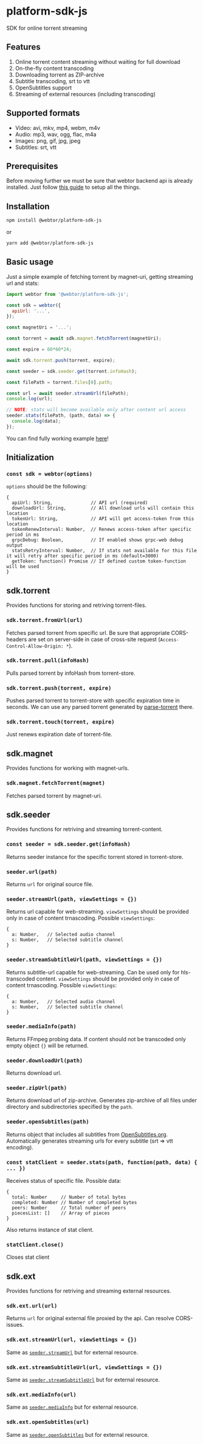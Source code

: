 # platform-sdk-js
SDK for online torrent streaming

## Features
1. Online torrent content streaming without waiting for full download
2. On-the-fly content transcoding
3. Downloading torrent as ZIP-archive
4. Subtitle transcoding, srt to vtt
5. OpenSubtitles support 
6. Streaming of external resources (including transcoding)

## Supported formats
* Video: avi, mkv, mp4, webm, m4v
* Audio: mp3, wav, ogg, flac, m4a
* Images: png, gif, jpg, jpeg
* Subtitles: srt, vtt

## Prerequisites
Before moving further we must be sure that webtor backend api is already installed.
Just follow [this guide](https://github.com/webtor-io/helm-charts) to setup all the things.

## Installation
```bash
npm install @webtor/platform-sdk-js
```
or
```bash
yarn add @webtor/platform-sdk-js
```

## Basic usage
Just a simple example of fetching torrent by magnet-uri, getting streaming url and stats:
```js
import webtor from '@webtor/platform-sdk-js';

const sdk = webtor({
  apiUrl: '...',
});

const magnetUri = '...';

const torrent = await sdk.magnet.fetchTorrent(magnetUri);

const expire = 60*60*24;

await sdk.torrent.push(torrent, expire);

const seeder = sdk.seeder.get(torrent.infoHash);

const filePath = torrent.files[0].path;

const url = await seeder.streamUrl(filePath);
console.log(url);

// NOTE: stats will become available only after content url access
seeder.stats(filePath, (path, data) => {
  console.log(data);
});
```
You can find fully working example [here](https://github.com/webtor-io/platform-sdk-js/tree/master/example)!

## Initialization

### `const sdk = webtor(options)`

`options` should be the following:

```
{
  apiUrl: String,              // API url (required)
  downloadUrl: String,         // All download urls will contain this location
  tokenUrl: String,            // API will get access-token from this location
  tokenRenewInterval: Number,  // Renews access-token after specific period in ms
  grpcDebug: Boolean,          // If enabled shows grpc-web debug output
  statsRetryInterval: Number,  // If stats not available for this file it will retry after specific period in ms (default=3000)
  getToken: function() Promise // If defined custom token-function will be used 
}
```

## sdk.torrent
Provides functions for storing and retriving torrent-files.

### `sdk.torrent.fromUrl(url)`
Fetches parsed torrent from specific url. Be sure that appropriate CORS-headers are set on server-side in case of cross-site request (`Access-Control-Allow-Origin: *`). 

### `sdk.torrent.pull(infoHash)`
Pulls parsed torrent by infoHash from torrent-store.

### `sdk.torrent.push(torrent, expire)`
Pushes parsed torrent to torrent-store with specific expiration time in seconds. We can use any parsed torrent generated by [parse-torrent](https://github.com/webtorrent/parse-torrent) there.

### `sdk.torrent.touch(torrent, expire)`
Just renews expiration date of torrent-file.

## sdk.magnet
Provides functions for working with magnet-urls.

### `sdk.magnet.fetchTorrent(magnet)`
Fetches parsed torrent by magnet-uri.

## sdk.seeder
Provides functions for retriving and streaming torrent-content.

### `const seeder = sdk.seeder.get(infoHash)`
Returns seeder instance for the specific torrent stored in torrent-store.

### `seeder.url(path)`
Returns `url` for original source file.

### <a name="seeder-stream-url">`seeder.streamUrl(path, viewSettings = {})`</a>
Returns url capable for web-streaming.
`viewSettings` should be provided only in case of content trnascoding.
Possible `viewSettings`:
```
{
  a: Number,   // Selected audio channel
  s: Number,   // Selected subtitle channel
}
```

### <a name="seeder-stream-subtitle-url">`seeder.streamSubtitleUrl(path, viewSettings = {})`</a>
Returns subtitle-url capable for web-streaming. Can be used only for hls-transcoded content.
`viewSettings` should be provided only in case of content trnascoding.
Possible `viewSettings`:
```
{
  a: Number,   // Selected audio channel
  s: Number,   // Selected subtitle channel
}
```

### <a name="seeder-media-info">`seeder.mediaInfo(path)`</a>
Returns FFmpeg probing data. If content should not be transcoded only empty object `{}` will be returned.

### `seeder.downloadUrl(path)`
Returns download url.

### `seeder.zipUrl(path)`
Returns download url of zip-archive. Generates zip-archive of all files under directory and subdirectories specified by the `path`.

### <a name="seeder-opensubtitles">`seeder.openSubtitles(path)`</a>
Returns object that includes all subtitles from [OpenSubtitles.org](https://opensubtitles.org). Automatically generates streaming urls for every subtitle (srt => vtt encoding).

### `const statClient = seeder.stats(path, function(path, data) { ... })`
Receives status of specific file. Possible data:
```
{
  total: Number     // Number of total bytes
  completed: Number // Number of completed bytes
  peers: Number     // Total number of peers
  piecesList: []    // Array of pieces
}
```
Also returns instance of stat client.

### `statClient.close()`
Closes stat client

## sdk.ext
Provides functions for retriving and streaming external resources.

### `sdk.ext.url(url)`
Returns `url` for original external file proxied by the api. Can resolve CORS-issues.

### `sdk.ext.streamUrl(url, viewSettings = {})`
Same as [`seeder.streamUrl`](#seeder-stream-url) but for external resource.

### `sdk.ext.streamSubtitleUrl(url, viewSettings = {})`
Same as [`seeder.streamSubtitleUrl`](#seeder-stream-subtitle-url) but for external resource.

### `sdk.ext.mediaInfo(url)`
Same as [`seeder.mediaInfo`](#seeder-media-info) but for external resource.

### `sdk.ext.openSubtitles(url)`
Same as [`seeder.openSubtitles`](#seeder-opensubtitles) but for external resource.
